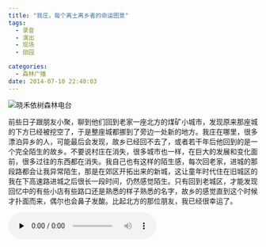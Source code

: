 ```yaml
---
title: "我庄，每个离土离乡者的命运图景"
tags:
  - 录音
  - 演出
  - 现场
  - 田园

categories:
  - 森林广播
date: 2014-07-10 22:40:03
---
```


![晓禾依树森林电台](../../../images/radiocover/radio_081.jpg) 

前些日子跟朋友小聚，聊到他们回到老家一座北方的煤矿小城市，发现原来那座城的下方已经被挖空了，于是整座城都挪到了旁边一处新的地方。我庄在哪里，很多漂泊异乡的人，可能最后会发现，故乡已经回不去了，或者若干年后他回到的是一个完全陌生的故乡。不要说村庄在消失，很多城市也一样，在巨大的发展和变化面前，很多过往的东西都在消失。我自己也有这样的陌生感，每次回老家，进城的那段路都会让我异常陌生，那是在郊区开拓出来的新城，这让童年时代住在旧城区的我在下高速路进城之后很长一段时间，仍然感觉陌生。只有回到老城区，才能发现回忆中的有些小店有些路口还是熟悉的样子熟悉的名字，故乡的感觉直到这个时候才扑面而来，偶尔也会鼻子发酸。比起北方的那位朋友，我已经很幸运了。   

<audio id="audio" controls="" preload="none">
  <source id="mp3" src="http://www.coletree.com/radio/coletree_radio_081.mp3">
</audio>